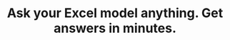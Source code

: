 ---
aliases: 
  - /solutions/share-spreadsheets-and-presentations-online/
  - /solutions/compatibility-with-excel-and-powerpoint/
  - /solutions/track-changes-from-an-excel-file/
  - /solutions/collaborative-decision-making-software/
  - /solutions/spreadsheet-collaboration-software/
  - /solutions/collaboration/
  - /solutions/multidimensional-olap-analysis-online/
  - /product-tour/
  - /solutions/
  - /features/
  - /why-visyond/
title: Ask your Excel model anything. Get answers in minutes.
metaTags: >-
  <meta property="og:title" content="Ask Your Excel Model Anything. Share Answers in Minutes.">
  <meta property="og:type" content="website">
  <meta property="og:image" content="https://visyond.com/img/thumbnails/Thumbnail - Homepage 2022.png">
  <meta property="og:description" content="Visualize your spreadsheets as predictive dashboards, automate Financial Statements, What-if and Risk analyses.">
  <meta property="og:url" content="https://visyond.com">
  <meta name="description" content="Visualize your spreadsheets as predictive dashboards, automate Financial Statements, What-if and Risk analyses.">
topTitle: >-
  Turn your Excel into an insights machine for
  </br>
  <span id="js-dynamicTitle">scenario planning</span>
topDescription: >-
  Visualize templates and models as predictive dashboards and financial statements, and empower teams to self-serve on what-if and risk analyses while protecting sensitive data in a platform that delivers true Excel-like experience.
useCasesHeader: >-
         How can Visyond help you and your team?
useCaseSection:
  - useCaseSectionContent:
      - useCaseTitle: Planning and Forecasting
        useCaseImage: /img/icons/use-cases/commmunicate-insights.png
        isVisible: true
        useCaseDescription: >-
          Scenario planning, budgeting and variance analysis have never been easier and more organized.
        useCaseURL: 

      - useCaseTitle: Investment calculators
        useCaseImage: /img/icons/use-cases/calculators.png
        isVisible: true
        useCaseDescription: >-
          Visualize ROI and other decision metrics from your model and visually test scenarios on predictive 'what-if' dashboards.
        useCaseURL: /solutions/what-if-analysis/   

      - useCaseTitle: Gathering data from portfolio companies
        useCaseImage: /img/icons/use-cases/budget-vs-actual.png
        isVisible: true
        useCaseDescription: >-
          Consolidate data points and assumptions from different sources into the central predictive model.

      - useCaseTitle: Sharing insights on investment strategy
        useCaseImage: /img/icons/use-cases/calculators.png
        isVisible: true
        useCaseDescription: >-
          Bring interactive reporting to the next level, and empower stakeholders to self-serve on insights and focus on what's important.
        useCaseURL: /solutions/what-if-analysis/   

      - useCaseTitle: Investment & valuation analysis
        useCaseImage: /img/icons/use-cases/budget-vs-actual.png
        isVisible: true
        useCaseDescription: >-
          Find top profitability drivers, explore sensitivities, run simulations and manage risks and uncertainty. With just a few clicks.           

      - useCaseTitle: Revenue optimization and cost reduction
        useCaseImage: /img/icons/use-cases/budget-vs-actual.png
        isVisible: true
        useCaseDescription: >-
          Easily identify what drivers revenues, costs and other decision metrics, and find opportunities for optimizations. 

    useCaseSectionTitle: >-
          Finance & Investment




  - useCaseSectionContent:
      - useCaseTitle:  Sales & growth forecasting
        useCaseImage: /img/icons/use-cases/commmunicate-insights.png
        isVisible: true
        useCaseDescription: >-
          Simplify forecasting and empower stakeholders to self-serve on scenarios and what-if questions.Track assumptions from different sources and collect data into the central model.
        useCaseURL: /solutions/what-if-analysis/  

      - useCaseTitle: Pricing & negotiation calculators
        useCaseImage: /img/icons/use-cases/calculators.png
        isVisible: true
        useCaseDescription: >-
          Demonstrate the value of your offering to the clients, and provide your leads with personalized and interactive forecasts.
        useCaseURL: /solutions/what-if-analysis/   

      - useCaseTitle: Marketing campaign planning
        useCaseImage: /img/icons/use-cases/budget-vs-actual.png
        isVisible: true
        useCaseDescription: >-
          Plan marketing campaigns and their impact on costs, revenues and other decision metrics. Visually compare scenarios and simplify plan vs. actuals workflow.

      - useCaseTitle: KPI and performance presentations
        useCaseImage: /img/icons/use-cases/budget-vs-actual.png
        isVisible: true
        useCaseDescription: >-
          Securely share insightful presentations with your team, clients and other stakeholders, exposing only the information and KPIs they need to see.      

      - useCaseTitle: Revenue optimization and cost reduction
        useCaseImage: /img/icons/use-cases/budget-vs-actual.png
        isVisible: true
        useCaseDescription: >-
          Easily identify what drivers revenues, costs and other decision metrics, and find opportunities for optimizations.   

    useCaseSectionTitle: >-
          Marketing & Sales




  - useCaseSectionContent:
      - useCaseTitle: Business cases development
        useCaseImage: /img/icons/use-cases/calculators.png
        isVisible: true
        useCaseDescription: >-
          Speed-up business case development while reducing the risk of errors, and empower your team and clients to provide data points and assumptions.
        useCaseURL: /solutions/what-if-analysis/   

      - useCaseTitle: Investments and risks analysis
        useCaseImage: /img/icons/use-cases/budget-vs-actual.png
        isVisible: true
        useCaseDescription: >-
          Automate what-if analysis, identify risks with Monte Carlo simulations, and do in minutes what takes others hours to achieve.

      - useCaseTitle: Insightful visualizations for clients
        useCaseImage: /img/icons/use-cases/calculators.png
        isVisible: true
        useCaseDescription: >-
          Present your analytical insights, boosted by automation, and allow stakeholders to safely interact with the central model in a way you didn’t know was possible.  
        useCaseURL: /solutions/what-if-analysis/

      - useCaseTitle: Scenario planning and forecasting
        useCaseImage: /img/icons/use-cases/calculators.png
        isVisible: true
        useCaseDescription: >-
          Scenario planning, budgeting and variance analysis have never been easier and more organized.
        useCaseURL: /solutions/what-if-analysis/

      - useCaseTitle: Stress-testing assumptions and scenarios
        useCaseImage: /img/icons/use-cases/calculators.png
        isVisible: true
        useCaseDescription: >-
          Gather assumptions from different sources and stakeholders, and stress-test scenarios with your clients in a visual way, empowering them to self-serve on what-if questions.
        useCaseURL: /solutions/what-if-analysis/ 

      - useCaseTitle: Creating Waterfall charts
        useCaseImage: /img/icons/use-cases/calculators.png
        isVisible: true
        useCaseDescription: >-
          Easily create and securely share Waterfall charts (and many others) that are connected to the central model, its assumptions and analyses.
        useCaseURL: /solutions/what-if-analysis/

      - useCaseTitle: Protecting your models and IP
        useCaseImage: /img/icons/use-cases/calculators.png
        isVisible: true
        useCaseDescription: >-
          Conceal your model’s proprietary logic, protect intellectual property or other sensitive information and shield stakeholders from information overload by sharing only its sub-parts or visualizations with certain people.
        useCaseURL: /solutions/what-if-analysis/

      - useCaseTitle: Generate financial statements
        useCaseImage: /img/icons/use-cases/calculators.png
        isVisible: true
        useCaseDescription: >-
          Quickly transform your operational financial models into scenario-driven pro-forma financial statements: Balance Sheets, Income and Cash Flow Statements.
        useCaseURL: /solutions/what-if-analysis/

    useCaseSectionTitle: >-
          Management Consulting





  - useCaseSectionContent:
      - useCaseTitle: Generate financial statements
        useCaseImage: /img/icons/use-cases/calculators.png
        isVisible: true
        useCaseDescription: >-
          Quickly transform your operational financial models into scenario-driven pro-forma financial statements: Balance Sheets, Income and Cash Flow Statements.
        useCaseURL: /solutions/what-if-analysis/  

      - useCaseTitle: Scenario planning and forecasting
        useCaseImage: /img/icons/use-cases/budget-vs-actual.png
        isVisible: true
        useCaseDescription: >-
          Scenario planning, budget vs. actuals and tracking goals have never been easier and more organized.
          
      - useCaseTitle: Presentations for investors
        useCaseImage: /img/icons/use-cases/budget-vs-actual.png
        isVisible: true
        useCaseDescription: >-
          Create impactful interactive presentations for your team and investors to visualize forecasts, track goals and performance, and test scenarios in a way you didn’t know was possible.

      - useCaseTitle: Revenue optimization and cost reduction
        useCaseImage: /img/icons/use-cases/budget-vs-actual.png
        isVisible: true
        useCaseDescription: >-
          Easily identify what drivers revenues, costs and other decision metrics, and find opportunities for optimizations.

      - useCaseTitle: CFO-powers
        useCaseImage: /img/icons/use-cases/budget-vs-actual.png
        isVisible: true
        useCaseDescription: >-
          Be your own fractional CFO or augment their powers with automated tools designed to help teams to make better decisions, faster.

    useCaseSectionTitle: >-
          Startups




  - useCaseSectionContent:
      - useCaseTitle: Audit models and reduce errors
        useCaseImage: /img/icons/use-cases/calculators.png
        isVisible: true
        useCaseDescription: >-
          Get insights on your model’s structure, scenarios and assumptions. Identify root causes of errors, data anomalies, and logical inconsistencies. 
        useCaseURL: /solutions/what-if-analysis/   

      - useCaseTitle: What-if and risk analysis
        useCaseImage: /img/icons/use-cases/budget-vs-actual.png
        isVisible: true
        useCaseDescription: >-
          Automate what-if analysis, identify risks with Monte Carlo simulations, and do in minutes what takes others hours to achieve.   
          
      - useCaseTitle: Scenario modeling
        useCaseImage: /img/icons/use-cases/calculators.png
        isVisible: true
        useCaseDescription: >-
          Simply scenario modeling and data gathering workflows, empowering others to safely contribute assumptions without the risk of corrupting the model or exposing sensitive information.
        useCaseURL: /solutions/what-if-analysis/             

      - useCaseTitle: Creating charts
        useCaseImage: /img/icons/use-cases/calculators.png
        isVisible: true
        useCaseDescription: >-
          Easily create and securely share always up-to-date charts that are connected to the central model, its assumptions and analyses.
        useCaseURL: /solutions/what-if-analysis/   

      - useCaseTitle: Pro-forma financial statements
        useCaseImage: /img/icons/use-cases/calculators.png
        isVisible: true
        useCaseDescription: >-
          Quickly transform your operational financial models into scenario-driven pro-forma financial statements: Balance Sheets, Income and Cash Flow Statements.
        useCaseURL: /solutions/what-if-analysis/   

      - useCaseTitle: Distribute and share models
        useCaseImage: /img/icons/use-cases/calculators.png
        isVisible: true
        useCaseDescription: >-
          Conceal your model’s proprietary logic, protect intellectual property or other sensitive information and shield stakeholders from information overload by sharing only its sub-parts or visualizations with certain people.
        useCaseURL: /solutions/what-if-analysis/   

    useCaseSectionTitle: >-
          Excel Modeling




StepsHeader: >-
      3 simple steps to save countless hours
StepsSubtitle: >-
      No installations. Easy-to-use. Value from day one.
StepsBlock:
  - descr: >-
      Import your spreadsheet or create one in Visyond, turning it into a collaborative platform for predictive dashboards and self-service analysis.</br></br>
      Complement your existing toolkit (Excel add-ins, BI-tools) for quick and agile business case development, and build a solid foundation for decision making.
    benefitsList:
      - text: >-
          No need to install anything. Visyond works in the browser, on any operating system.
      - text: >-
           Fully utilize your Excel modeling experience - Visyond uses the same formulas and syntax.
      - text: >-
           Improve your workflows by reducing errors, controlling access, and tracking changes and scenarios.       
    infoVideo: /video/3 steps/Step 1 - Connect Your Spreadsheet.mp4
    infoVideoPoster: /video/3 steps/Step 1 - Connect Your Spreadsheet.jpg
    image: /img/home/step1.png
    title: 'Import your spreadsheet'
    titlePrefix: '1'
  - descr: >-
      Get ready-to-present What-if analysis reports with a few clicks. It’s that simple.</br></br>
      Deliver reliable insights and reduce the risk of errors.
    benefitsList:
      - text: >-    
          You don’t need to move data across many tools - analyses are in the cloud together with the model, its scenarios and dashboards.
      - text: >-
          Both novices and experts can easily analyze data, and build powerful workflows that are difficult and expensive to set up otherwise.
      - text: >-
          No-code and no need for maintenance if the spreadsheet changes.
    infoVideo: /video/3 steps/Step 2 - Analyze with a Few Clicks.mp4
    infoVideoPoster: /video/3 steps/Step 2 - Analyze with a Few Clicks.jpg      
    image: /img/home/step2.png  
    title: 'Understand how changes impact forecasts'
    titlePrefix: '2'   
  - descr: >-
      Create interactive ‘what-if’ dashboards to visualize scenarios and forecasts, powered by your model’s calculations, without exposing the intricacies of the spreadsheet.
    benefitsList:
      - text: >-
          Viewers playing with the numbers on the dashboard can’t break the spreadsheet (or even see it, if you so wish).
      - text: >-
          Each stakeholder has a unique view depending on which worksheets and dashboards they are allowed to see.
      - text: >-
          Dashboards are secure and always up-to-date visualization layers on top of your spreadsheet, which acts as a calculation engine in the cloud (a single source of truth).             
    infoVideo: /video/3 steps/Step 3 - Share Insights via Dashboards.mp4
    infoVideoPoster: /video/Step 3 - Share Insights via Dashboards.jpg    
    image: /img/home/step4.png
    title: 'Share insights via predictive dashboards'
    titlePrefix: '3'  



FeaturesHeader: 'Be prepared for any scenario and what-if question'
infoBlockFirst:
  - benefitsList:
      - text: >-
          Answer ‘what-if’ questions with Scenario Analysis.
      - text: >-
          Visualize the cells that change between scenarios with Scenario Waterfall Analysis.
      - text: >-
          Track assumptions and scenarios from your collaborators, and always know where the numbers are coming from.
      - text: >-
          Empower collaborators to test scenarios independently via interactive dashboards, shielding them from information overload.
    descr: >-
      Analyze scenarios, create forecasts, compare Budget vs Actual and turn scenario planning into a truly collaborative experience.
    infoVideo: '/video/Create, Compare and Analyze Scenarios On-the-fly - Visyond.mp4'
    infoVideoPoster: '/video/Create, Compare and Analyze Scenarios On-the-fly - Visyond.jpg'
    title: 'Scenario Planning and Forecasting'
    demoLink: 'https://visyond.com/project/f884b9bd-2d01-4baf-b1cb-f8a037ab5c28'
  - benefitsList:
      - text: Visualize the impact of important cells with Tornado Analysis.
      - text: Learn what really drives your decision metrics and see how sensitive your model is to changes with Sensitivity Analysis.   
      - text: Analyze risks with Monte Carlo simulations.
      - text: >-
          Get presentation-ready analysis charts and securely share them with collaborators.
      - text: >-
          Extend your collaborators’ analyses without anyone losing or corrupting data.
    descr: >-
      Analyze important decision metrics, and empower teams to self-serve and collaborate on analyses. All this - in a single platform that connects spreadsheets, analyses and dashboards.
    infoVideo: /video/Visualize the Impact of Important Business Drivers - Visyond.mp4
    infoVideoPoster: /video/Visualize the Impact of Important Business Drivers - Visyond.jpg
    title: What-if Analysis and Monte Carlo Simulations
  - benefitsList:
      - text: >-
          Creating a dashboard is easy. Add output cells with decision metrics from your spreadsheet, select input cells, style them as sliders or dropdowns, throw in some charts, and your dashboard is ready to go!
      - text: >-
          Your spreadsheet is safe. Changing data on the dashboard does not change the spreadsheet.
      - text: >-
          Control access. Share only specific dashboards and scenarios with specific collaborators.
    descr: >-
      Link your spreadsheet models to interactive online dashboards, and securely share them online. Empower your team or clients to visualize forecasts and scenarios without the risk of breaking the spreadsheet.
    infoVideo: /video/Share Insights with Spreadsheet-driven Dashboards - Visyond.mp4
    infoVideoPoster: /video/Share Insights with Spreadsheet-driven Dashboards - Visyond.jpg
    title: Predictive ‘What-if’ Dashboards     
visForHeader: 'Visyond Is for Everyone Who Makes Decisions Based on Spreadsheets'
functionTitle: Functions
caseTitle: Use Cases
industryTitle: Industries
functionList:
  - image: /img/home/visForColumn1/function2.png
    text: Analysts and Modelers
  - image: /img/home/visForColumn1/function1.png
    text: CxOs & Decision Makers
  - image: /img/home/visForColumn1/function3.png
    text: Sales & Communication
  - image: /img/home/visForColumn1/function4.png
    text: Consultants
caseList:
  - image: /img/home/visForColumn2/case1.png
    text: Risk Analysis & Simulations
  - image: /img/home/visForColumn2/case2.png
    text: Planning & Modelling
  - image: /img/home/visForColumn2/case3.png
    text: Budgeting & Forecasting
  - image: /img/home/visForColumn2/case4.png
    text: Financial Reporting
  - image: /img/home/visForColumn2/case5.png
    text: Investment Analysis
  - image: /img/home/visForColumn2/case6.png
    text: Scenario Analysis
industryList:
  - image: /img/home/visForColumn3/industry1.png
    text: Banking
  - image: /img/home/visForColumn3/industry5.png
    text: Management Consulting
  - image: /img/home/visForColumn3/industry2.png
    text: Financial Services
  - image: /img/home/visForColumn3/industry6.png
    text: Telecommunication
  - image: /img/home/visForColumn3/industry3.png
    text: Real Estate
  - image: /img/home/visForColumn3/industry4.png
    text: Insurance     
AddinCloudHeader: 'Work the Way You Like'
summary:
  - content: >-
      Get the Excel add-in if you want to use macros, other add-ins and cutting-edge Excel features, or to work with very large spreadsheets.
    title: Excel Add-in
    image: /img/home/excelAddinIcon.png
    buttonText: Get Add-in
    buttonLink: https://appsource.microsoft.com/en-us/product/office/WA200002940
  - content: >-
      Sign up for the cloud platform if you want advanced collaboration on spreadsheets, scenarios, analyses and interactive dashboards with secure, role- and object-based access control. 
    title: Cloud Platform
    image: /img/home/cloudPlatformIcon.png
    buttonText: Get Started
    buttonLink: /accounts/signup/
DemoStripTitle: Try it live before you sign up
DemoStripTitleButton: See the Interactive Demo
DemoStripTitleLink: https://visyond.com/project/125105b6-a269-4dd1-9145-5e4eea10276d
---